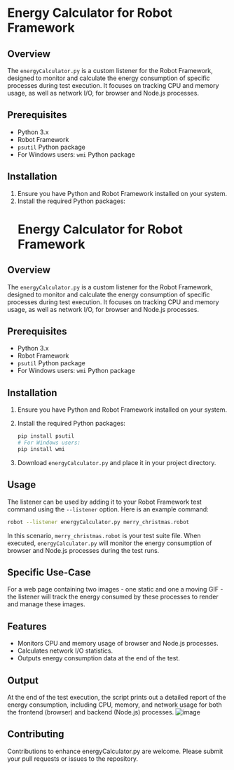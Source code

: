 # Energy Calculator for Robot Framework

## Overview
The `energyCalculator.py` is a custom listener for the Robot Framework, designed to monitor and calculate the energy consumption of specific processes during test execution. It focuses on tracking CPU and memory usage, as well as network I/O, for browser and Node.js processes.

## Prerequisites
- Python 3.x
- Robot Framework
- `psutil` Python package
- For Windows users: `wmi` Python package

## Installation
1. Ensure you have Python and Robot Framework installed on your system.
2. Install the required Python packages:
   # Energy Calculator for Robot Framework

## Overview
The `energyCalculator.py` is a custom listener for the Robot Framework, designed to monitor and calculate the energy consumption of specific processes during test execution. It focuses on tracking CPU and memory usage, as well as network I/O, for browser and Node.js processes.

## Prerequisites
- Python 3.x
- Robot Framework
- `psutil` Python package
- For Windows users: `wmi` Python package

## Installation
1. Ensure you have Python and Robot Framework installed on your system.
2. Install the required Python packages:
   ```bash
   pip install psutil
   # For Windows users:
   pip install wmi
   ```

3. Download `energyCalculator.py` and place it in your project directory.

## Usage
The listener can be used by adding it to your Robot Framework test command using the `--listener` option. Here is an example command:
```bash
robot --listener energyCalculator.py merry_christmas.robot
```
In this scenario, `merry_christmas.robot` is your test suite file. When executed, `energyCalculator.py` will monitor the energy consumption of browser and Node.js processes during the test runs.

## Specific Use-Case
For a web page containing two images - one static and one a moving GIF - the listener will track the energy consumed by these processes to render and manage these images.

## Features
* Monitors CPU and memory usage of browser and Node.js processes.
* Calculates network I/O statistics.
* Outputs energy consumption data at the end of the test.

## Output
At the end of the test execution, the script prints out a detailed report of the energy consumption, including CPU, memory, and network usage for both the frontend (browser) and backend (Node.js) processes.
![image](https://github.com/NorthCodeLtd/energy_calculator/assets/1047173/dec7d4ea-5b5e-4613-85cc-9139413ad707)

## Contributing
Contributions to enhance energyCalculator.py are welcome. Please submit your pull requests or issues to the repository.
